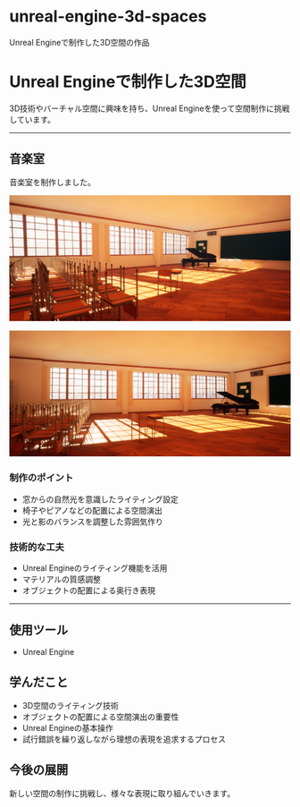 # unreal-engine-3d-spaces
Unreal Engineで制作した3D空間の作品
# Unreal Engineで制作した3D空間

3D技術やバーチャル空間に興味を持ち、Unreal Engineを使って空間制作に挑戦しています。

---

## 音楽室

音楽室を制作しました。

![音楽室1](./ScreenShot00006.png)

![音楽室2](./ScreenShot00007.png)

### 制作のポイント
- 窓からの自然光を意識したライティング設定
- 椅子やピアノなどの配置による空間演出
- 光と影のバランスを調整した雰囲気作り

### 技術的な工夫
- Unreal Engineのライティング機能を活用
- マテリアルの質感調整
- オブジェクトの配置による奥行き表現

---

## 使用ツール
- Unreal Engine

## 学んだこと
- 3D空間のライティング技術
- オブジェクトの配置による空間演出の重要性
- Unreal Engineの基本操作
- 試行錯誤を繰り返しながら理想の表現を追求するプロセス

## 今後の展開
新しい空間の制作に挑戦し、様々な表現に取り組んでいきます。

